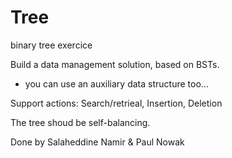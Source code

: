 # Tree
 binary tree exercice

 Build a data management solution, based on BSTs.
- you can use an auxiliary data structure too...

Support actions: Search/retrieal, Insertion, Deletion

The tree shoud be self-balancing.

Done by Salaheddine Namir & Paul Nowak
